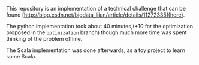 This repository is an implementation of a technical challenge that can be found [http://blog.csdn.net/bigdata_lijun/article/details/11272335](here).

The python implementation took about 40 minutes,(+10 for the optimization proposed in the `optimization` branch) though much more time was spent thinking of the problem offline.

The Scala implementation was done afterwards, as a toy project to learn some Scala.